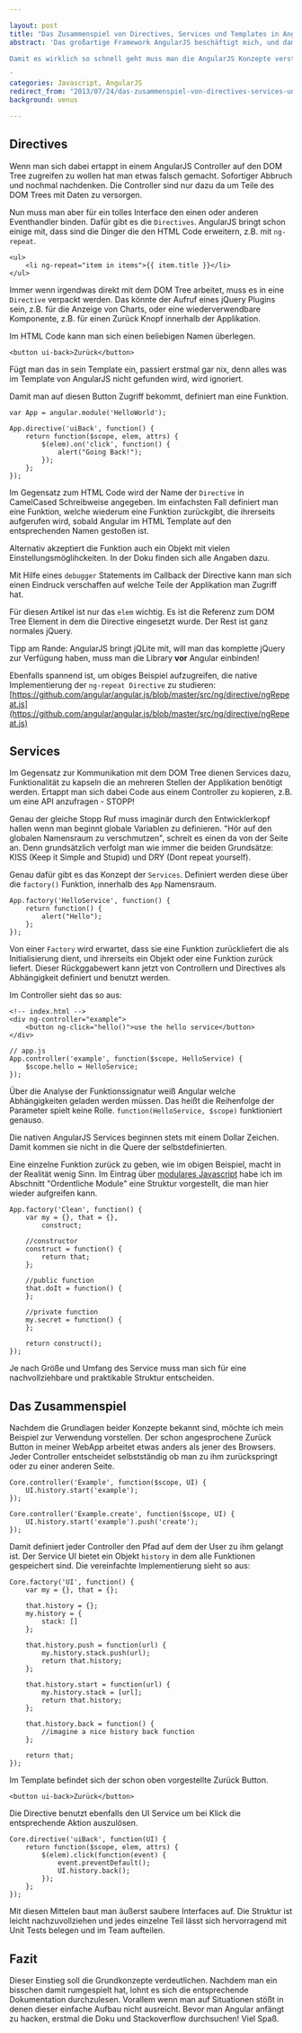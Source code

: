 ```yaml
---

layout: post
title: "Das Zusammenspiel von Directives, Services und Templates in AngularJS"
abstract: 'Das großartige Framework AngularJS beschäftigt mich, und damit diesen Blog, schon eine ganze Weile. Es macht Spaß mit dieser Technologie WebApps in einer Geschwindigkeit zu entwickeln die jQuery und Co niemals zulassen.

Damit es wirklich so schnell geht muss man die AngularJS Konzepte verstehen. Dieser Artikel gibt einen kleinen Einblick in den Aufbau von Directives und Services.

'
categories: Javascript, AngularJS
redirect_from: "2013/07/24/das-zusammenspiel-von-directives-services-und-templates-in-angularjs/"
background: venus

---
```




## Directives

Wenn man sich dabei ertappt in einem AngularJS Controller auf den DOM Tree zugreifen zu wollen hat man etwas falsch gemacht. Sofortiger Abbruch und nochmal nachdenken. Die Controller sind nur dazu da um Teile des DOM Trees mit Daten zu versorgen.

Nun muss man aber für ein tolles Interface den einen oder anderen Eventhandler binden. Dafür gibt es die `Directives`. AngularJS bringt schon einige mit, dass sind die Dinger die den HTML Code erweitern, z.B. mit `ng-repeat`.

	<ul>
		<li ng-repeat="item in items">{{ item.title }}</li>
	</ul>
	
Immer wenn irgendwas direkt mit dem DOM Tree arbeitet, muss es in eine `Directive` verpackt werden. Das könnte der Aufruf eines jQuery Plugins sein, z.B. für die Anzeige von Charts, oder eine wiederverwendbare Komponente, z.B. für einen Zurück Knopf innerhalb der Applikation.

Im HTML Code kann man sich einen beliebigen Namen überlegen.

	<button ui-back>Zurück</button>

Fügt man das in sein Template ein, passiert erstmal gar nix, denn alles was im Template von AngularJS nicht gefunden wird, wird ignoriert.

Damit man auf diesen Button Zugriff bekommt, definiert man eine Funktion.

	var App = angular.module('HelloWorld');
	
	App.directive('uiBack', function() {
		return function($scope, elem, attrs) {
			$(elem).on('click', function() {
				alert("Going Back!");
			});
		};
	});
	
Im Gegensatz zum HTML Code wird der Name der `Directive` in CamelCased Schreibweise angegeben. Im einfachsten Fall definiert man eine Funktion, welche wiederum eine Funktion zurückgibt, die ihrerseits aufgerufen wird, sobald Angular im HTML Template auf den entsprechenden Namen gestoßen ist.

Alternativ akzeptiert die Funktion auch ein Objekt mit vielen Einstellungsmöglihckeiten. In der Doku finden sich alle Angaben dazu.

Mit Hilfe eines `debugger` Statements im Callback der Directive kann man sich einen Eindruck verschaffen auf welche Teile der Applikation man Zugriff hat.

Für diesen Artikel ist nur das `elem` wichtig. Es ist die Referenz zum DOM Tree Element in dem die Directive eingesetzt wurde. Der Rest ist ganz normales jQuery. 

Tipp am Rande: AngularJS bringt jQLite mit, will man das komplette jQuery zur Verfügung haben, muss man die Library **vor** Angular einbinden!

Ebenfalls spannend ist, um obiges Beispiel aufzugreifen, die native Implementierung der `ng-repeat Directive` zu studieren: [https://github.com/angular/angular.js/blob/master/src/ng/directive/ngRepeat.js](https://github.com/angular/angular.js/blob/master/src/ng/directive/ngRepeat.js)


## Services

Im Gegensatz zur Kommunikation mit dem DOM Tree dienen Services dazu, Funktionalität zu kapseln die an mehreren Stellen der Applikation benötigt werden. Ertappt man sich dabei Code aus einem Controller zu kopieren, z.B. um eine API anzufragen - STOPP!

Genau der gleiche Stopp Ruf muss imaginär durch den Entwicklerkopf hallen wenn man beginnt globale Variablen zu definieren. "Hör auf den globalen Namensraum zu verschmutzen", schreit es einen da von der Seite an. Denn grundsätzlich verfolgt man wie immer die beiden Grundsätze: KISS (Keep it Simple and Stupid) und DRY (Dont repeat yourself).

Genau dafür gibt es das Konzept der `Services`. Definiert werden diese über die `factory()` Funktion, innerhalb des `App` Namensraum.

	App.factory('HelloService', function() {
		return function() {
			alert("Hello");
		};
	});

Von einer `Factory` wird erwartet, dass sie eine Funktion zurückliefert die als Initialisierung dient, und ihrerseits ein Objekt oder eine Funktion zurück liefert. Dieser Rückggabewert kann jetzt von Controllern und Directives als Abhängigkeit definiert und benutzt werden.

Im Controller sieht das so aus:

	<!-- index.html -->
	<div ng-controller="example">
		<button ng-click="hello()">use the hello service</button>
	</div>
	
	// app.js
	App.controller('example', function($scope, HelloService) {
		$scope.hello = HelloService;
	});
	
Über die Analyse der Funktionssignatur weiß Angular welche Abhängigkeiten geladen werden müssen. Das heißt die Reihenfolge der Parameter spielt keine Rolle. `function(HelloService, $scope)` funktioniert genauso.

Die nativen AngularJS Services beginnen stets mit einem Dollar Zeichen. Damit kommen sie nicht in die Quere der selbstdefinierten.

Eine einzelne Funktion zurück zu geben, wie im obigen Beispiel, macht in der Realität wenig Sinn. Im Eintrag über [modulares Javascript](http://www.interaktionsdesigner.de/2012/11/07/ein-einfacher-einstieg-in-modulares-javascript-mit-requirejs/) habe ich im Abschnitt "Ordentliche Module" eine Struktur vorgestellt, die man hier wieder aufgreifen kann.

	App.factory('Clean', function() {
		var my = {}, that = {},
			construct;
		
		//constructor
		construct = function() {
			return that;
		};
		
		//public function
		that.doIt = function() {
		};
		
		//private function
		my.secret = function() {
		};
		
		return construct();
	});

Je nach Größe und Umfang des Service muss man sich für eine nachvollziehbare und praktikable Struktur entscheiden.


## Das Zusammenspiel

Nachdem die Grundlagen beider Konzepte bekannt sind, möchte ich mein Beispiel zur Verwendung vorstellen. Der schon angesprochene Zurück Button in meiner WebApp arbeitet etwas anders als jener des Browsers. Jeder Controller entscheidet selbstständig ob man zu ihm zurückspringt oder zu einer anderen Seite.

	Core.controller('Example', function($scope, UI) {
		UI.history.start('example');
	});
	
	Core.controller('Example.create', function($scope, UI) {
		UI.history.start('example').push('create');
	});

Damit definiert jeder Controller den Pfad auf dem der User zu ihm gelangt ist. Der Service UI bietet ein Objekt `history` in dem alle Funktionen gespeichert sind. Die vereinfachte Implementierung sieht so aus:

	Core.factory('UI', function() {
		var my = {}, that = {};
		
		that.history = {};
		my.history = {
			stack: []
		};
		
		that.history.push = function(url) {
			my.history.stack.push(url);
			return that.history;
		};
		
		that.history.start = function(url) {
			my.history.stack = [url];
			return that.history;
		};
		
		that.history.back = function() {
			//imagine a nice history back function
		};
		
		return that;
	});
	
Im Template befindet sich der schon oben vorgestellte Zurück Button.

	<button ui-back>Zurück</button>

Die Directive benutzt ebenfalls den UI Service um bei Klick die entsprechende Aktion auszulösen.

	Core.directive('uiBack', function(UI) {
		return function($scope, elem, attrs) {
			$(elem).click(function(event) {
				event.preventDefault();
				UI.history.back();
			});
		};
	});
	
Mit diesen Mittelen baut man äußerst saubere Interfaces auf. Die Struktur ist leicht nachzuvollziehen und jedes einzelne Teil lässt sich hervorragend mit Unit Tests belegen und im Team aufteilen.


## Fazit

Dieser Einstieg soll die Grundkonzepte verdeutlichen. Nachdem man ein bisschen damit rumgespielt hat, lohnt es sich die entsprechende Dokumentation durchzulesen. Vorallem wenn man auf Situationen stößt in denen dieser einfache Aufbau nicht ausreicht. Bevor man Angular anfängt zu hacken, erstmal die Doku und Stackoverflow durchsuchen! Viel Spaß.